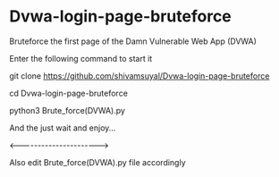 # Dvwa-login-page-bruteforce
Bruteforce the first page of the Damn Vulnerable Web App (DVWA)

Enter the following command to start it

git clone https://github.com/shivamsuyal/Dvwa-login-page-bruteforce

cd Dvwa-login-page-bruteforce

python3 Brute_force(DVWA).py

And the just wait and enjoy...

<---------------------->

Also edit Brute_force(DVWA).py file accordingly

